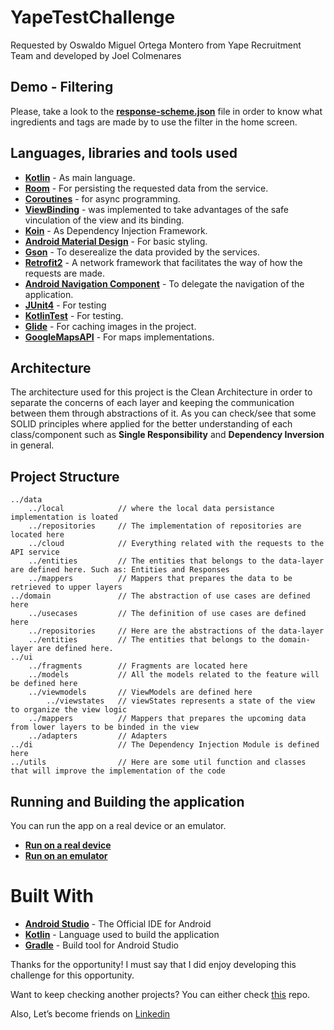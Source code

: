 # YapeTestChallenge

Requested by Oswaldo Miguel Ortega Montero from Yape Recruitment Team and developed by Joel Colmenares

## Demo - Filtering
Please, take a look to the __[response-scheme.json](https://github.com/jkhin/YapeCodeChallenge/blob/master/response-scheme.json)__ file in order to know what ingredients and tags are made by 
to use the filter in the home screen.

## Languages, libraries and tools used

* __[Kotlin](https://developer.android.com/kotlin)__ - As main language.
* __[Room](https://developer.android.com/topic/libraries/architecture/room)__ - For persisting the requested data from the service.
* __[Coroutines](https://kotlinlang.org/docs/coroutines-overview.html)__ - for async programming.
* __[ViewBinding](https://developer.android.com/topic/libraries/view-binding)__ - was implemented to take advantages of the safe vinculation of the view and its binding.
* __[Koin](https://github.com/InsertKoinIO/koin)__ - As Dependency Injection Framework.
* __[Android Material Design](https://material.io/components/)__ - For basic styling.
* __[Gson](https://github.com/square/retrofit/tree/master/retrofit-converters/gson)__ - To deserealize the data provided by the services.
* __[Retrofit2](https://square.github.io/retrofit/)__ - A network framework that facilitates the way of how the requests are made.
* __[Android Navigation Component](https://developer.android.com/guide/navigation/navigation-getting-started)__ - To delegate the navigation of the application.
* __[JUnit4](https://developer.android.com/training/testing/instrumented-tests/androidx-test-libraries/rules)__ - For testing
* __[KotlinTest](https://developer.android.com/kotlin/coroutines/test)__ - For testing.
* __[Glide](https://github.com/bumptech/glidet)__ - For caching images in the project. 
* __[GoogleMapsAPI](https://developers.google.com/maps/documentation/android-sdk)__ - For maps implementations.

## Architecture 

The architecture used for this project is the Clean Architecture in order to separate the concerns of each layer 
and keeping the communication between them through abstractions of it. As you can check/see that
some SOLID principles where applied for the better understanding of each class/component such as 
__Single Responsibility__ and __Dependency Inversion__ in general.

## Project Structure
```
../data
    ../local            // where the local data persistance implementation is loated
    ../repositories     // The implementation of repositories are located here
    ../cloud            // Everything related with the requests to the API service
    ../entities         // The entities that belongs to the data-layer are defined here. Such as: Entities and Responses
    ../mappers          // Mappers that prepares the data to be retrieved to upper layers
../domain               // The abstraction of use cases are defined here
    ../usecases         // The definition of use cases are defined here
    ../repositories     // Here are the abstractions of the data-layer 
    ../entities         // The entities that belongs to the domain-layer are defined here.
../ui
    ../fragments        // Fragments are located here
    ../models           // All the models related to the feature will be defined here
    ../viewmodels       // ViewModels are defined here
        ../viewstates   // viewStates represents a state of the view to organize the view logic
    ../mappers          // Mappers that prepares the upcoming data from lower layers to be binded in the view
    ../adapters         // Adapters 
../di                   // The Dependency Injection Module is defined here
../utils                // Here are some util function and classes that will improve the implementation of the code
```

## Running and Building the application

You can run the app on a real device or an emulator.

* __[Run on a real device](https://developer.android.com/training/basics/firstapp/running-app#RealDevice)__
* __[Run on an emulator](https://developer.android.com/training/basics/firstapp/running-app#Emulator)__

# Built With

* __[Android Studio](https://developer.android.com/studio/index.html)__ - The Official IDE for Android
* __[Kotlin](https://developer.android.com/kotlin)__ - Language used to build the application
* __[Gradle](https://gradle.org)__ - Build tool for Android Studio

Thanks for the opportunity! 
I must say that I did enjoy developing this challenge for this opportunity.

Want to keep checking another projects? 
You can either check [this](https://github.com/jkhin/zemoga-mobile-test) repo.

Also, Let’s become friends on [Linkedin](https://www.linkedin.com/in/joiky/)
